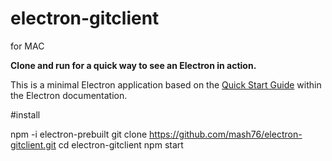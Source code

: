 # electron-gitclient

for MAC 

**Clone and run for a quick way to see an Electron in action.**

This is a minimal Electron application based on the [Quick Start Guide](http://electron.atom.io/docs/latest/tutorial/quick-start) within the Electron documentation.


#install

npm -i electron-prebuilt
git clone https://github.com/mash76/electron-gitclient.git
cd electron-gitclient
npm start
